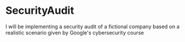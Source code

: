 # SecurityAudit
I will be implementing a security audit of a fictional company based on a realistic scenario given by Google's cybersecurity course
